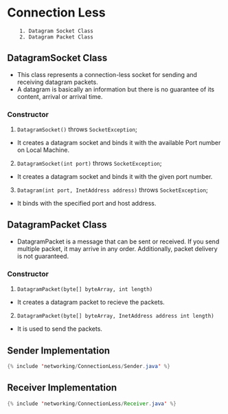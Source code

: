 # Connection Less
        1. Datagram Socket Class
        2. Datagram Packet Class

## DatagramSocket Class

- This class represents a connection-less socket for sending and receiving datagram packets.
- A datagram is basically an information but there is no guarantee of its content, arrival or arrival time.

### Constructor

1. ```DatagramSocket()``` throws ```SocketException```;
- It creates a datagram socket and binds it with the available Port number on Local Machine. 

2. ```DatagramSocket(int port)``` throws ```SocketException```;
- It creates a datagram socket and binds it with the given port number.

3. ```Datagram(int port, InetAddress address)``` throws ```SocketException```;
 - It binds with the specified port and host address.

## DatagramPacket Class

 - DatagramPacket is a message that can be sent or received. If you send multiple packet, it may arrive in any order. Additionally, packet delivery is not guaranteed.

### Constructor

 1. ```DatagramPacket(byte[] byteArray, int length)```
 - It creates a datagram packet to recieve the packets.
 2. ```DatagramPacket(byte[] byteArray, InetAddress address int length)```
 - It is used to send the packets.


## Sender Implementation
```java
{% include 'networking/ConnectionLess/Sender.java' %}
```

## Receiver Implementation
```java
{% include 'networking/ConnectionLess/Receiver.java' %}
```
